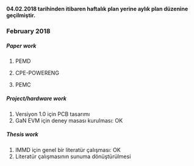 **04.02.2018 tarihinden itibaren haftalık plan yerine aylık plan düzenine geçilmiştir.**

### February 2018
##### Paper work
1. PEMD

2. CPE-POWERENG

3. PEMC

##### Project/hardware work
1. Versiyon 1.0 için PCB tasarımı
2. GaN EVM için deney masası kurulması: OK

##### Thesis work
1. IMMD için genel bir literatür çalışması: OK
2. Literatür çalışmasının sunuma dönüştürülmesi

